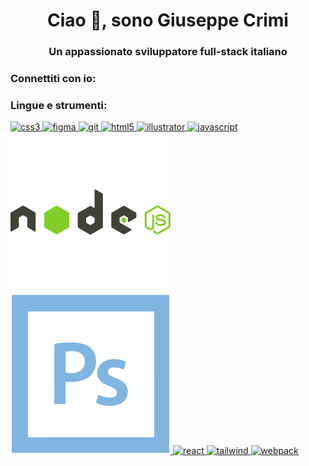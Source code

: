 <h1 align="center">Ciao 👋, sono Giuseppe Crimi</h1>
<h3 align="center">Un appassionato sviluppatore full-stack italiano</h3>

<h3 align="left">Connettiti con io:</h3>
<p align="left">
</p>

<h3 align="left">Lingue e strumenti:</h3>
<p align="left"> <a href="https://www.w3schools.com/css/" target="_blank" rel="noreferrer"> <img src="https://raw.githubusercontent. com/devicons/devicon/master/icons/css3/css3-original-wordmark.svg" alt="css3" larghezza="40" altezza="40"/> </a> <a href="https:// www.figma.com/" target="_blank" rel="noreferrer"> <img src="https://www.vectorlogo.zone/logos/figma/figma-icon.svg" alt="figma" width= "40" Height="40"/> </a> <a href="https://git-scm.com/" target="_blank" rel="noreferrer"> <img src="https:// www.vettorelogo.zone/logos/git-scm/git-scm-icon.svg" alt="git" larghezza="40" altezza="40"/> </a> <a href="https:// www.w3.org/html/" target="_blank" rel="noreferrer"> <img src="https://raw.githubusercontent.com/devicons/devicon/master/icons/html5/html5-original-wordmark .svg" alt="html5" larghezza="40" altezza="40"/> </a> <a href="https://www.adobe.com/in/products/illustrator.html" target=" _blank" rel="noreferrer"> <img src="https://www.vectorlogo.zone/logos/adobe_illustrator/adobe_illustrator-icon.svg" alt="illustrator" larghezza="40" altezza="40"/> </a> <a href="https://developer.mozilla.org/en-US/docs/Web/JavaScript" target="_blank" rel="noreferrer"> <img src="https://raw .githubusercontent.com/devicons/devicon/master/icons/javascript/javascript-original.svg" alt="javascript" larghezza="40" altezza="40"/> </a> <a href="https:/ /nodejs.org" target="_blank" rel="noreferrer"> <img src="https://raw.githubusercontent.com/devicons/devicon/master/icons/nodejs/nodejs-original-wordmark.svg" alt ="nodejs" larghezza="40" altezza="40"/> </a> <a href="https://www.photoshop.com/it" target="_blank" rel="noreferrer"> <img src="https://raw.githubusercontent.com/devicons/devicon/master/icons/photoshop/photoshop-line.svg" alt="photoshop" larghezza="40" altezza="40"/> </a> <a href="https://reactjs.org/" target="_blank" rel="noreferrer"> <img src="https://raw.githubusercontent.com/devicons/devicon/master/icons/react/ marchio denominativo react-original.svg" alt="react" width="40" Height="40"/> </a> <a href="https://tailwindcss.com/" target="_blank" rel="noreferrer"> <img src="https://www.vectorlogo.zone/logos/tailwindcss/tailwindcss-icon.svg" alt="tailwind" larghezza="40" altezza="40"/> </a> <a href="https ://webpack.js.org" target="_blank" rel="noreferrer"> <img src="https://raw.githubusercontent.com/devicons/devicon/d00d0969292a6569d45b06d3f350f463a0107b0d/icons/webpack/webpack-original-wordmark .svg" alt="webpack" larghezza="40" altezza="40"/> </a> </p>
